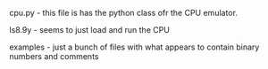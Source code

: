 cpu.py - this file is has the python class ofr the CPU emulator.

ls8.9y - seems to just load and run the CPU

examples - just a bunch of files with what appears to contain binary numbers and comments

